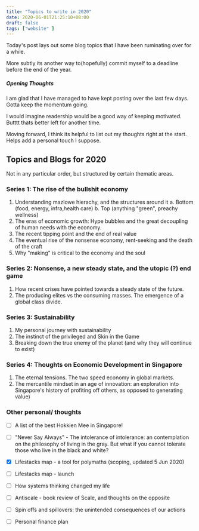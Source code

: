 ```yaml
---
title: "Topics to write in 2020"
date: 2020-06-01T21:25:10+08:00
draft: false
tags: ["website" ]
---
```


Today's post lays out some blog topics that I have been ruminating over for a while.

More subtly its another way to(hopefully) commit myself to a deadline before the end of the year.

##### Opening Thoughts
I am glad that I have managed to have kept posting over the last few days. Gotta keep the momentum going. 

I would imagine readership would be a good way of keeping motivated. Butttt thats better left for another time.

Moving forward, I think its helpful to list out my thoughts right at the start. Helps add a personal touch I suppose.

## Topics and Blogs for 2020
Not in any particular order, but structured by certain thematic areas.

### Series 1: The rise of the bullshit economy
1. Understanding mazlowe hierachy, and the structures around it
	a. Bottom (food, energy, infra,health care)
	b. Top (anything "green", preachy wellness)
2. The eras of economic growth: Hype bubbles and the great decoupling of human needs with the economy.
3. The recent tipping point and the end of real value
4. The eventual rise of the nonsense economy, rent-seeking and the death of the craft
5. Why "making" is critical to the economy and the soul

### Series 2: Nonsense, a new steady state, and the utopic (?) end game
1.  How recent crises have pointed towards a steady state of the future.
2.	The producing elites vs the consuming masses. The emergence of a global class divide.

### Series 3: Sustainability
1. My personal journey with sustainability
2. The instinct of the privileged and Skin in the Game
3. Breaking down the true enemy of the planet (and why they will continue to exist)

### Series 4: Thoughts on Economic Development in Singapore
1. The eternal tensions. The two speed economy in global markets.
2. The mercantile mindset in an age of innovation: an exploration into Singapore's history of profiting off others, as opposed to generating value)

### Other personal/ thoughts

- [ ] A list of the best Hokkien Mee in Singapore!

- [ ] "Never Say Always" - The intolerance of intolerance: an contemplation on the philosophy of living in the gray. But what if you cannot tolerate those who live in the black and white?

- [x] Lifestacks map - a tool for polymaths (scoping, updated 5 Jun 2020)

- [ ] Lifestacks map - launch

- [ ] How systems thinking changed my life

- [ ] Antiscale - book review of Scale, and thoughts on the opposite

- [ ] Spin offs and spillovers: the unintended consequences of our actions

- [ ] Personal finance plan